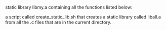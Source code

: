  static library libmy.a containing all the functions listed below:

a script called create_static_lib.sh that creates a static library called liball.a from all the .c files that are in the current directory.
